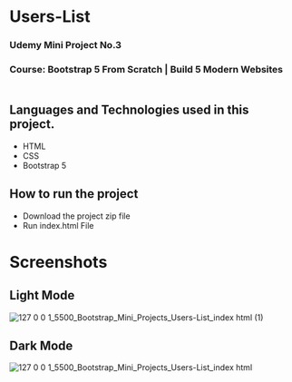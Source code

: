 # Users-List
### Udemy Mini Project No.3
### Course: Bootstrap 5 From Scratch | Build 5 Modern Websites <br> <br>

## Languages and Technologies used in this project.
- HTML
- CSS 
- Bootstrap 5

## How to run the project
- Download the project zip file
- Run index.html File

# Screenshots
## Light Mode
![127 0 0 1_5500_Bootstrap_Mini_Projects_Users-List_index html (1)](https://github.com/hamza99113/ExpenseBar-App/assets/105864157/bbdde88e-9d2c-4c2d-96d9-8b6714a24469)
## Dark Mode
![127 0 0 1_5500_Bootstrap_Mini_Projects_Users-List_index html](https://github.com/hamza99113/ExpenseBar-App/assets/105864157/a040c600-919c-4f5b-9b47-f5eb5dd44c47)

